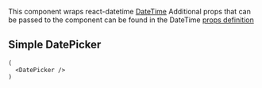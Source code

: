 This component wraps react-datetime [DateTime](https://github.com/arqex/react-datetime)
Additional props that can be passed to the component can be found in the
DateTime [props definition](https://github.com/arqex/react-datetime#api)

## Simple DatePicker

    (
      <DatePicker />
    )


